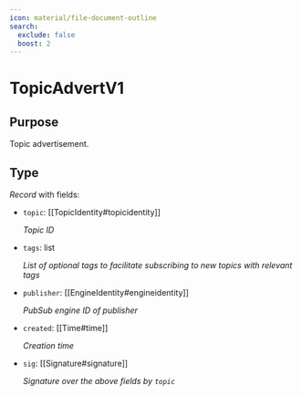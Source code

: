 ```yaml
---
icon: material/file-document-outline
search:
  exclude: false
  boost: 2
---
```


# TopicAdvertV1

## Purpose

<!-- --8<-- [start:purpose] -->
Topic advertisement.
<!-- --8<-- [end:purpose] -->

## Type

<!-- --8<-- [start:type] -->
<div class="type" markdown>

*Record* with fields:

- `topic`: [[TopicIdentity#topicidentity]]

  *Topic ID*

- `tags`: list<string>

  *List of optional tags to facilitate subscribing to new topics with relevant tags*

- `publisher`: [[EngineIdentity#engineidentity]]

  *PubSub engine ID of publisher*

- `created`: [[Time#time]]

  *Creation time*

- `sig`: [[Signature#signature]]

  *Signature over the above fields by `topic`*

</div>
<!-- --8<-- [end:type] -->
